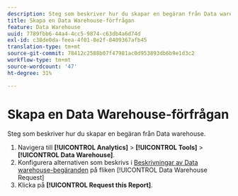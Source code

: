 ```yaml
---
description: Steg som beskriver hur du skapar en begäran från Data warehouse.
title: Skapa en Data Warehouse-förfrågan
feature: Data Warehouse
uuid: 7789fbb6-44a4-4cc5-9874-c63db4a6d74d
exl-id: c38de0da-feea-4f01-8e2f-8409367afb45
translation-type: tm+mt
source-git-commit: 78412c2588b07f47981ac0d953893db6b9e1d3c2
workflow-type: tm+mt
source-wordcount: '47'
ht-degree: 31%

---
```


# Skapa en Data Warehouse-förfrågan

Steg som beskriver hur du skapar en begäran från Data warehouse.

1. Navigera till **[!UICONTROL Analytics]** > **[!UICONTROL Tools]** > **[!UICONTROL Data Warehouse]**.
1. Konfigurera alternativen som beskrivs i [Beskrivningar av Data warehouse-begäranden](/help/export/data-warehouse/data-warehouse.md#section_F21C78ED36884C389C852E876AF5CDE8) på fliken [!UICONTROL Data Warehouse Request]
1. Klicka på **[!UICONTROL Request this Report]**.
